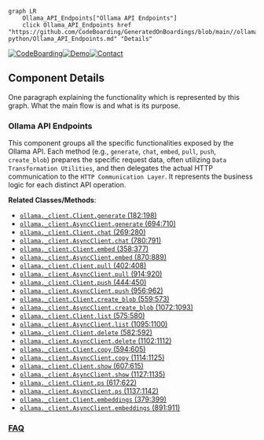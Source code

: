 ```mermaid
graph LR
    Ollama_API_Endpoints["Ollama API Endpoints"]
    click Ollama_API_Endpoints href "https://github.com/CodeBoarding/GeneratedOnBoardings/blob/main//ollama-python/Ollama_API_Endpoints.md" "Details"
```
[![CodeBoarding](https://img.shields.io/badge/Generated%20by-CodeBoarding-9cf?style=flat-square)](https://github.com/CodeBoarding/GeneratedOnBoardings)[![Demo](https://img.shields.io/badge/Try%20our-Demo-blue?style=flat-square)](https://www.codeboarding.org/demo)[![Contact](https://img.shields.io/badge/Contact%20us%20-%20contact@codeboarding.org-lightgrey?style=flat-square)](mailto:contact@codeboarding.org)

## Component Details

One paragraph explaining the functionality which is represented by this graph. What the main flow is and what is its purpose.

### Ollama API Endpoints
This component groups all the specific functionalities exposed by the Ollama API. Each method (e.g., `generate`, `chat`, `embed`, `pull`, `push`, `create_blob`) prepares the specific request data, often utilizing `Data Transformation Utilities`, and then delegates the actual HTTP communication to the `HTTP Communication Layer`. It represents the business logic for each distinct API operation.


**Related Classes/Methods**:

- <a href="https://github.com/ollama/ollama-python/blob/master/ollama/_client.py#L182-L198" target="_blank" rel="noopener noreferrer">`ollama._client.Client.generate` (182:198)</a>
- <a href="https://github.com/ollama/ollama-python/blob/master/ollama/_client.py#L694-L710" target="_blank" rel="noopener noreferrer">`ollama._client.AsyncClient.generate` (694:710)</a>
- <a href="https://github.com/ollama/ollama-python/blob/master/ollama/_client.py#L269-L280" target="_blank" rel="noopener noreferrer">`ollama._client.Client.chat` (269:280)</a>
- <a href="https://github.com/ollama/ollama-python/blob/master/ollama/_client.py#L780-L791" target="_blank" rel="noopener noreferrer">`ollama._client.AsyncClient.chat` (780:791)</a>
- <a href="https://github.com/ollama/ollama-python/blob/master/ollama/_client.py#L358-L377" target="_blank" rel="noopener noreferrer">`ollama._client.Client.embed` (358:377)</a>
- <a href="https://github.com/ollama/ollama-python/blob/master/ollama/_client.py#L870-L889" target="_blank" rel="noopener noreferrer">`ollama._client.AsyncClient.embed` (870:889)</a>
- <a href="https://github.com/ollama/ollama-python/blob/master/ollama/_client.py#L402-L408" target="_blank" rel="noopener noreferrer">`ollama._client.Client.pull` (402:408)</a>
- <a href="https://github.com/ollama/ollama-python/blob/master/ollama/_client.py#L914-L920" target="_blank" rel="noopener noreferrer">`ollama._client.AsyncClient.pull` (914:920)</a>
- <a href="https://github.com/ollama/ollama-python/blob/master/ollama/_client.py#L444-L450" target="_blank" rel="noopener noreferrer">`ollama._client.Client.push` (444:450)</a>
- <a href="https://github.com/ollama/ollama-python/blob/master/ollama/_client.py#L956-L962" target="_blank" rel="noopener noreferrer">`ollama._client.AsyncClient.push` (956:962)</a>
- <a href="https://github.com/ollama/ollama-python/blob/master/ollama/_client.py#L559-L573" target="_blank" rel="noopener noreferrer">`ollama._client.Client.create_blob` (559:573)</a>
- <a href="https://github.com/ollama/ollama-python/blob/master/ollama/_client.py#L1072-L1093" target="_blank" rel="noopener noreferrer">`ollama._client.AsyncClient.create_blob` (1072:1093)</a>
- <a href="https://github.com/ollama/ollama-python/blob/master/ollama/_client.py#L575-L580" target="_blank" rel="noopener noreferrer">`ollama._client.Client.list` (575:580)</a>
- <a href="https://github.com/ollama/ollama-python/blob/master/ollama/_client.py#L1095-L1100" target="_blank" rel="noopener noreferrer">`ollama._client.AsyncClient.list` (1095:1100)</a>
- <a href="https://github.com/ollama/ollama-python/blob/master/ollama/_client.py#L582-L592" target="_blank" rel="noopener noreferrer">`ollama._client.Client.delete` (582:592)</a>
- <a href="https://github.com/ollama/ollama-python/blob/master/ollama/_client.py#L1102-L1112" target="_blank" rel="noopener noreferrer">`ollama._client.AsyncClient.delete` (1102:1112)</a>
- <a href="https://github.com/ollama/ollama-python/blob/master/ollama/_client.py#L594-L605" target="_blank" rel="noopener noreferrer">`ollama._client.Client.copy` (594:605)</a>
- <a href="https://github.com/ollama/ollama-python/blob/master/ollama/_client.py#L1114-L1125" target="_blank" rel="noopener noreferrer">`ollama._client.AsyncClient.copy` (1114:1125)</a>
- <a href="https://github.com/ollama/ollama-python/blob/master/ollama/_client.py#L607-L615" target="_blank" rel="noopener noreferrer">`ollama._client.Client.show` (607:615)</a>
- <a href="https://github.com/ollama/ollama-python/blob/master/ollama/_client.py#L1127-L1135" target="_blank" rel="noopener noreferrer">`ollama._client.AsyncClient.show` (1127:1135)</a>
- <a href="https://github.com/ollama/ollama-python/blob/master/ollama/_client.py#L617-L622" target="_blank" rel="noopener noreferrer">`ollama._client.Client.ps` (617:622)</a>
- <a href="https://github.com/ollama/ollama-python/blob/master/ollama/_client.py#L1137-L1142" target="_blank" rel="noopener noreferrer">`ollama._client.AsyncClient.ps` (1137:1142)</a>
- <a href="https://github.com/ollama/ollama-python/blob/master/ollama/_client.py#L379-L399" target="_blank" rel="noopener noreferrer">`ollama._client.Client.embeddings` (379:399)</a>
- <a href="https://github.com/ollama/ollama-python/blob/master/ollama/_client.py#L891-L911" target="_blank" rel="noopener noreferrer">`ollama._client.AsyncClient.embeddings` (891:911)</a>




### [FAQ](https://github.com/CodeBoarding/GeneratedOnBoardings/tree/main?tab=readme-ov-file#faq)